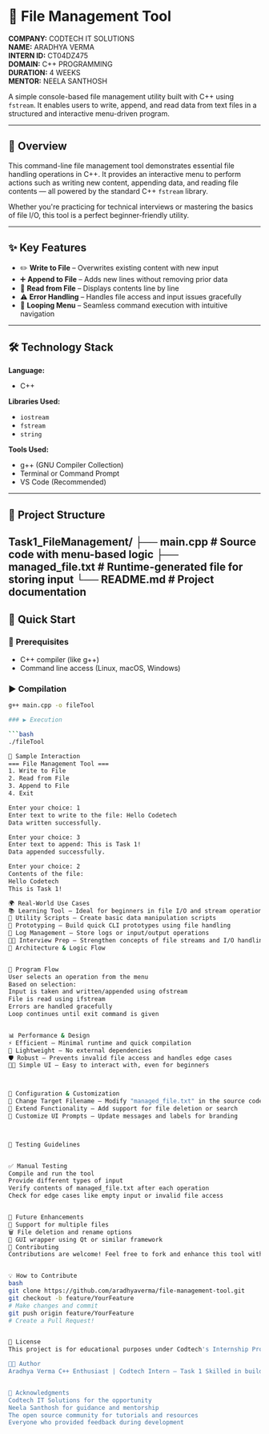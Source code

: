 # 📂 File Management Tool

**COMPANY:** CODTECH IT SOLUTIONS  
**NAME:** ARADHYA VERMA  
**INTERN ID:** CT04DZ475  
**DOMAIN:** C++ PROGRAMMING  
**DURATION:** 4 WEEKS  
**MENTOR:** NEELA SANTHOSH  

A simple console-based file management utility built with C++ using `fstream`. It enables users to write, append, and read data from text files in a structured and interactive menu-driven program.

---

## 🚀 Overview

This command-line file management tool demonstrates essential file handling operations in C++. It provides an interactive menu to perform actions such as writing new content, appending data, and reading file contents — all powered by the standard C++ `fstream` library.

Whether you're practicing for technical interviews or mastering the basics of file I/O, this tool is a perfect beginner-friendly utility.

---

## ✨ Key Features

- ✏️ **Write to File** – Overwrites existing content with new input  
- ➕ **Append to File** – Adds new lines without removing prior data  
- 📖 **Read from File** – Displays contents line by line  
- ⚠️ **Error Handling** – Handles file access and input issues gracefully  
- 🔁 **Looping Menu** – Seamless command execution with intuitive navigation  

---

## 🛠️ Technology Stack

**Language:**  
- C++

**Libraries Used:**  
- `iostream`  
- `fstream`  
- `string`

**Tools Used:**  
- g++ (GNU Compiler Collection)  
- Terminal or Command Prompt  
- VS Code (Recommended)

---

## 📁 Project Structure
Task1_FileManagement/ ├── main.cpp  # Source code with menu-based logic ├── managed_file.txt # Runtime-generated file for storing input └── README.md  # Project documentation
---

## 🚀 Quick Start

### 🔧 **Prerequisites**
- C++ compiler (like g++)
- Command line access (Linux, macOS, Windows)

### ▶️ **Compilation**

```bash
g++ main.cpp -o fileTool

### ▶️ Execution

```bash
./fileTool

🧪 Sample Interaction
=== File Management Tool ===
1. Write to File
2. Read from File
3. Append to File
4. Exit

Enter your choice: 1
Enter text to write to the file: Hello Codetech
Data written successfully.

Enter your choice: 3
Enter text to append: This is Task 1!
Data appended successfully.

Enter your choice: 2
Contents of the file:
Hello Codetech
This is Task 1!

🌍 Real-World Use Cases
📚 Learning Tool – Ideal for beginners in file I/O and stream operations
🔧 Utility Scripts – Create basic data manipulation scripts
🧪 Prototyping – Build quick CLI prototypes using file handling
📁 Log Management – Store logs or input/output operations
🧑‍💻 Interview Prep – Strengthen concepts of file streams and I/O handling
🧠 Architecture & Logic Flow


📌 Program Flow
User selects an operation from the menu
Based on selection:
Input is taken and written/appended using ofstream
File is read using ifstream
Errors are handled gracefully
Loop continues until exit command is given


📊 Performance & Design
⚡ Efficient – Minimal runtime and quick compilation
🎯 Lightweight – No external dependencies
🛡️ Robust – Prevents invalid file access and handles edge cases
👨‍💻 Simple UI – Easy to interact with, even for beginners



🔧 Configuration & Customization
📝 Change Target Filename – Modify "managed_file.txt" in the source code
🧱 Extend Functionality – Add support for file deletion or search
🎨 Customize UI Prompts – Update messages and labels for branding



🧪 Testing Guidelines


✅ Manual Testing
Compile and run the tool
Provide different types of input
Verify contents of managed_file.txt after each operation
Check for edge cases like empty input or invalid file access


🚧 Future Enhancements
📁 Support for multiple files
🗑️ File deletion and rename options
🧃 GUI wrapper using Qt or similar framework
🤝 Contributing
Contributions are welcome! Feel free to fork and enhance this tool with new features or optimizations.


💡 How to Contribute
bash
git clone https://github.com/aradhyaverma/file-management-tool.git
git checkout -b feature/YourFeature
# Make changes and commit
git push origin feature/YourFeature
# Create a Pull Request!


📄 License
This project is for educational purposes under Codtech's Internship Program. Refer to the LICENSE file for usage terms.

👨‍💻 Author
Aradhya Verma C++ Enthusiast | Codtech Intern – Task 1 Skilled in building structured console tools and mastering core C++ concepts


🙏 Acknowledgments
Codtech IT Solutions for the opportunity
Neela Santhosh for guidance and mentorship
The open source community for tutorials and resources
Everyone who provided feedback during development



